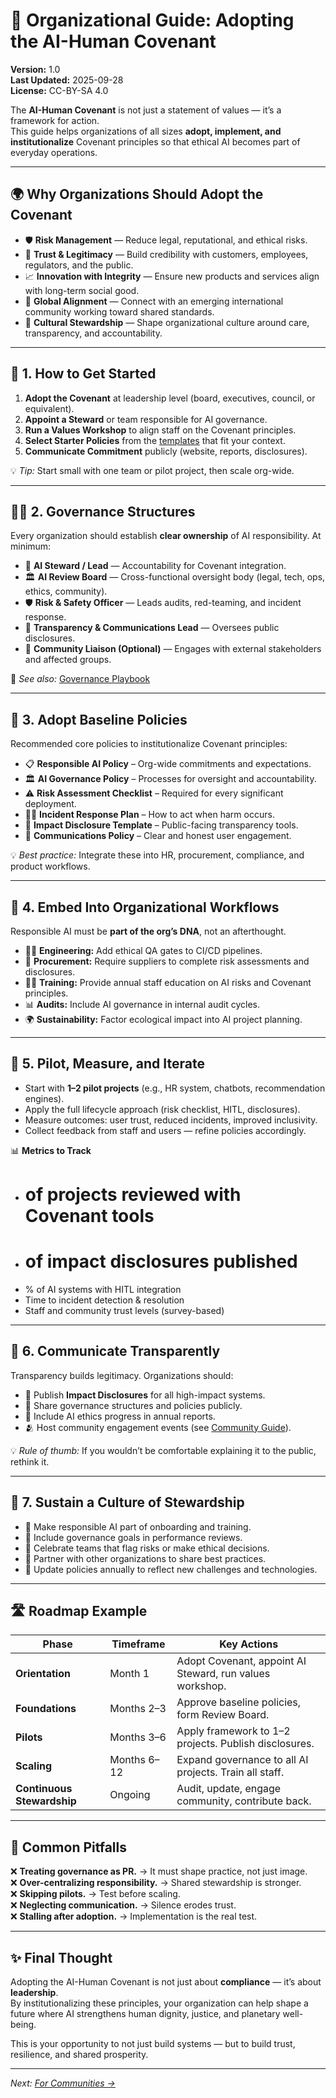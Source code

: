 # 🏢 Organizational Guide: Adopting the AI-Human Covenant

**Version:** 1.0  
**Last Updated:** 2025-09-28  
**License:** CC-BY-SA 4.0  

The **AI-Human Covenant** is not just a statement of values — it’s a framework for action.  
This guide helps organizations of all sizes **adopt, implement, and institutionalize** Covenant principles so that ethical AI becomes part of everyday operations.

---

## 🌍 Why Organizations Should Adopt the Covenant

- 🛡️ **Risk Management** — Reduce legal, reputational, and ethical risks.  
- 🌱 **Trust & Legitimacy** — Build credibility with customers, employees, regulators, and the public.  
- 📈 **Innovation with Integrity** — Ensure new products and services align with long-term social good.  
- 🤝 **Global Alignment** — Connect with an emerging international community working toward shared standards.  
- 🧭 **Cultural Stewardship** — Shape organizational culture around care, transparency, and accountability.  

---

## 🪩 1. How to Get Started

1. **Adopt the Covenant** at leadership level (board, executives, council, or equivalent).  
2. **Appoint a Steward** or team responsible for AI governance.  
3. **Run a Values Workshop** to align staff on the Covenant principles.  
4. **Select Starter Policies** from the [templates](../templates/) that fit your context.  
5. **Communicate Commitment** publicly (website, reports, disclosures).  

💡 *Tip:* Start small with one team or pilot project, then scale org-wide.

---

## 🧑‍⚖️ 2. Governance Structures

Every organization should establish **clear ownership** of AI responsibility. At minimum:

- 🧭 **AI Steward / Lead** — Accountability for Covenant integration.  
- 🏛️ **AI Review Board** — Cross-functional oversight body (legal, tech, ops, ethics, community).  
- 🛡️ **Risk & Safety Officer** — Leads audits, red-teaming, and incident response.  
- 📣 **Transparency & Communications Lead** — Oversees public disclosures.  
- 🪩 **Community Liaison (Optional)** — Engages with external stakeholders and affected groups.  

📂 *See also:* [Governance Playbook](../governance_playbook.md)

---

## 📜 3. Adopt Baseline Policies

Recommended core policies to institutionalize Covenant principles:

- 📋 **Responsible AI Policy** – Org-wide commitments and expectations.  
- 🏛️ **AI Governance Policy** – Processes for oversight and accountability.  
- ⚠️ **Risk Assessment Checklist** – Required for every significant deployment.  
- 🧑‍⚖️ **Incident Response Plan** – How to act when harm occurs.  
- 🪪 **Impact Disclosure Template** – Public-facing transparency tools.  
- 📣 **Communications Policy** – Clear and honest user engagement.  

💡 *Best practice:* Integrate these into HR, procurement, compliance, and product workflows.

---

## 🔄 4. Embed Into Organizational Workflows

Responsible AI must be **part of the org’s DNA**, not an afterthought.

- 🧑‍💻 **Engineering:** Add ethical QA gates to CI/CD pipelines.  
- 🏢 **Procurement:** Require suppliers to complete risk assessments and disclosures.  
- 🧑‍🏫 **Training:** Provide annual staff education on AI risks and Covenant principles.  
- 📊 **Audits:** Include AI governance in internal audit cycles.  
- 🌍 **Sustainability:** Factor ecological impact into AI project planning.  

---

## 🧪 5. Pilot, Measure, and Iterate

- Start with **1–2 pilot projects** (e.g., HR system, chatbots, recommendation engines).  
- Apply the full lifecycle approach (risk checklist, HITL, disclosures).  
- Measure outcomes: user trust, reduced incidents, improved inclusivity.  
- Collect feedback from staff and users — refine policies accordingly.  

📊 **Metrics to Track**
- # of projects reviewed with Covenant tools  
- # of impact disclosures published  
- % of AI systems with HITL integration  
- Time to incident detection & resolution  
- Staff and community trust levels (survey-based)  

---

## 📣 6. Communicate Transparently

Transparency builds legitimacy. Organizations should:

- 🪩 Publish **Impact Disclosures** for all high-impact systems.  
- 📢 Share governance structures and policies publicly.  
- 🧾 Include AI ethics progress in annual reports.  
- 🫂 Host community engagement events (see [Community Guide](../community_engagement.md)).  

💡 *Rule of thumb:* If you wouldn’t be comfortable explaining it to the public, rethink it.

---

## 🪩 7. Sustain a Culture of Stewardship

- 🌱 Make responsible AI part of onboarding and training.  
- 🎯 Include governance goals in performance reviews.  
- 🫶 Celebrate teams that flag risks or make ethical decisions.  
- 🤝 Partner with other organizations to share best practices.  
- 🔄 Update policies annually to reflect new challenges and technologies.  

---

## 🛣️ Roadmap Example

| Phase | Timeframe | Key Actions |
|-------|-----------|-------------|
| **Orientation** | Month 1 | Adopt Covenant, appoint AI Steward, run values workshop. |
| **Foundations** | Months 2–3 | Approve baseline policies, form Review Board. |
| **Pilots** | Months 3–6 | Apply framework to 1–2 projects. Publish disclosures. |
| **Scaling** | Months 6–12 | Expand governance to all AI projects. Train all staff. |
| **Continuous Stewardship** | Ongoing | Audit, update, engage community, contribute back. |

---

## 🚦 Common Pitfalls

❌ **Treating governance as PR.** → It must shape practice, not just image.  
❌ **Over-centralizing responsibility.** → Shared stewardship is stronger.  
❌ **Skipping pilots.** → Test before scaling.  
❌ **Neglecting communication.** → Silence erodes trust.  
❌ **Stalling after adoption.** → Implementation is the real test.  

---

## ✨ Final Thought

Adopting the AI-Human Covenant is not just about **compliance** — it’s about **leadership**.  
By institutionalizing these principles, your organization can help shape a future where AI strengthens human dignity, justice, and planetary well-being.

This is your opportunity to not just build systems — but to build trust, resilience, and shared prosperity.

---

*Next: [For Communities →](./for-communities.md)*

